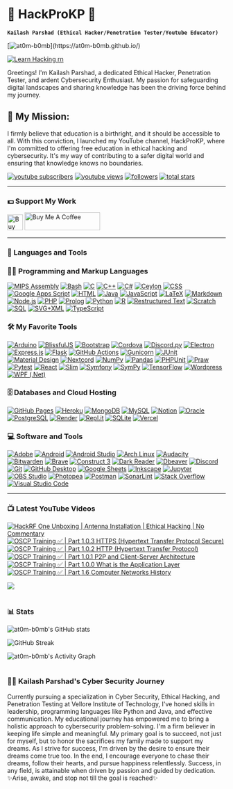 # 👑 HackProKP 👑

**`Kailash Parshad (Ethical Hacker/Penetration Tester/Youtube Educator)`**

[![at0m-b0mb](https://readme-typing-svg.demolab.com?font=Press+Start+2P&size=27&pause=1000&color=02F707&vCenter=true&random=false&width=700&height=60&lines=Hello%2C+It's+me+Kailash;I+am+an+Ethical+Hacker%2C;Penetration+Tester%2C;Cybersecurity+Enthusiast%2C;YouTube+Educator!)](https://at0m-b0mb.github.io/)

[![Learn Hacking rn](https://readme-typing-svg.demolab.com?font=Cedarville+Cursive&size=35&pause=1000&color=FFFF00&background=FFFFFF00&random=false&width=600&height=60&lines=%E2%9C%A8Learn+Ethical+Hacking+For+Free!!%E2%9C%A8)](https://linktr.ee/HackProKP)

Greetings! I'm Kailash Parshad, a dedicated Ethical Hacker, Penetration Tester, and ardent Cybersecurity Enthusiast. My passion for safeguarding digital landscapes and sharing knowledge has been the driving force behind my journey.

## 🚀 My Mission:
I firmly believe that education is a birthright, and it should be accessible to all. With this conviction, I launched my YouTube channel, HackProKP, where I'm committed to offering free education in ethical hacking and cybersecurity. It's my way of contributing to a safer digital world and ensuring that knowledge knows no boundaries.

   <p align="left">
      <a href="https://www.youtube.com/@HackProKP?sub_confirmation=1">
         <img alt="youtube subscribers" title="Subscribe to my YouTube channel" src="https://custom-icon-badges.demolab.com/youtube/channel/subscribers/UC2AMoUO4AwOk69rFFliDfKQ?color=%23E05D44&label=SUBSCRIBE&logo=video&logoColor=white&style=for-the-badge&labelColor=CE4630"/></a> 
      <a href="https://www.youtube.com/@HackProKP">
         <img alt="youtube views" title=" YouTube views" src="https://custom-icon-badges.demolab.com/youtube/channel/views/UC2AMoUO4AwOk69rFFliDfKQ?color=%23E1AD0E&logo=eye&logoColor=white&style=for-the-badge&labelColor=C79600"/></a> 
      <a href="https://github.com/at0m-b0mb?tab=followers">
         <img alt="followers" title="Follow me on Github" src="https://custom-icon-badges.demolab.com/github/followers/at0m-b0mb?color=236ad3&labelColor=1155ba&style=for-the-badge&logo=person-add&label=Follow&logoColor=white"/></a>
      <a href="https://github.com/at0m-b0mb?tab=repositories&sort=stargazers">
         <img alt="total stars" title="Total stars on GitHub" src="https://custom-icon-badges.demolab.com/github/stars/at0m-b0mb?color=55960c&style=for-the-badge&labelColor=488207&logo=star"/></a>
   </p>

---

### 💵 Support My Work

   <p align="left">
      <a href='https://ko-fi.com/hackprokp' target='_blank'><img height='36' style='border:0px;height:36px;' src='https://ko-fi.com/img/githubbutton_sm.svg' border='0' alt='Buy Me a Coffee at ko-fi.com' /></a>
      <a href="https://www.buymeacoffee.com/HackProKP" target="_blank"><img src="https://cdn.buymeacoffee.com/buttons/default-orange.png" alt="Buy Me A Coffee" height="41" width="174"></a>
   </p>

---

### 🧰 Languages and Tools
<!-- BEGIN PROJECTS -->
  <h3>👨‍💻 Programming and Markup Languages</h3>

  <p>
      <a href="https://github.com/search?q=user%3Aat0m-b0mb+language%3Aassembly"><img alt="MIPS Assembly" src="https://custom-icon-badges.demolab.com/badge/Assembly-525252.svg?logo=asm-hex&logoColor=white"></a>
      <a href="https://github.com/search?q=user%3Aat0m-b0mb+language%3Abash"><img alt="Bash" src="https://img.shields.io/badge/Bash-121011.svg?logo=gnu-bash&logoColor=white"></a>
      <a href="https://github.com/search?q=user%3Aat0m-b0mb+language%3Ac"><img alt="C" src="https://custom-icon-badges.demolab.com/badge/C-03599C.svg?logo=c-in-hexagon&logoColor=white"></a>
      <a href="https://github.com/search?q=user%3Aat0m-b0mb+language%3Acpp"><img alt="C++" src="https://custom-icon-badges.demolab.com/badge/C++-9C033A.svg?logo=cpp2&logoColor=white"></a>
      <a href="https://github.com/search?q=user%3Aat0m-b0mb+language%3Acsharp"><img alt="C#" src="https://custom-icon-badges.demolab.com/badge/C%23-68217A.svg?logo=cs2&logoColor=white"></a>
      <a href="https://github.com/search?q=user%3Aat0m-b0mb+language%3Aceylon"><img alt="Ceylon" src="https://custom-icon-badges.demolab.com/badge/Ceylon-E39842.svg?logo=ceylon&logoColor=white"></a>
      <a href="https://github.com/search?q=user%3Aat0m-b0mb+language%3Acss"><img alt="CSS" src="https://img.shields.io/badge/CSS-1572B6.svg?logo=css3&logoColor=white"></a>
      <a href="https://github.com/search?q=user%3Aat0m-b0mb+language%3Ags"><img alt="Google Apps Script" src="https://custom-icon-badges.demolab.com/badge/Google%20Apps%20Script-02569B.svg?logo=gs&logoColor=white"></a>
      <a href="https://github.com/search?q=user%3Aat0m-b0mb+language%3Ahtml"><img alt="HTML" src="https://img.shields.io/badge/HTML-E34F26.svg?logo=html5&logoColor=white"></a>
      <a href="https://github.com/search?q=user%3Aat0m-b0mb+language%3Ajava"><img alt="Java" src="https://custom-icon-badges.demolab.com/badge/Java-007396.svg?logo=java&logoColor=white"></a>
      <a href="https://github.com/search?q=user%3Aat0m-b0mb+language%3Ajavascript"><img alt="JavaScript" src="https://img.shields.io/badge/JavaScript-F7DF1E.svg?logo=javascript&logoColor=black"></a>
      <a href="https://github.com/search?q=user%3Aat0m-b0mb+language%3Atex"><img alt="LaTeX" src="https://img.shields.io/badge/LaTeX-008080.svg?logo=LaTeX&logoColor=white"></a>
      <a href="https://github.com/search?q=user%3Aat0m-b0mb+language%3Amarkdown"><img alt="Markdown" src="https://img.shields.io/badge/Markdown-000000.svg?logo=markdown&logoColor=white"></a>
      <a href="https://github.com/search?q=user%3Aat0m-b0mb+language%3Ajavascript"><img alt="Node.js" src="https://img.shields.io/badge/Node.js-43853D.svg?logo=node.js&logoColor=white"></a>
      <a href="https://github.com/search?q=user%3Aat0m-b0mb+language%3Aphp"><img alt="PHP" src="https://img.shields.io/badge/PHP-777BB4.svg?logo=php&logoColor=white"></a>
      <a href="https://github.com/search?q=user%3Aat0m-b0mb+language%3Aprolog"><img alt="Prolog" src="https://custom-icon-badges.demolab.com/badge/Prolog-E61B23.svg?logo=swi-prolog&logoColor=white"></a>
      <a href="https://github.com/search?q=user%3Aat0m-b0mb+language%3Apython"><img alt="Python" src="https://img.shields.io/badge/Python-14354C.svg?logo=python&logoColor=white"></a>
      <a href="https://github.com/search?q=user%3Aat0m-b0mb+language%3Ar"><img alt="R" src="https://img.shields.io/badge/R-276DC3.svg?logo=r&logoColor=white"></a>
      <a href="https://github.com/search?q=user%3Aat0m-b0mb+language%3Arst"><img alt="Restructured Text" src="https://img.shields.io/badge/Restructured Text-3a4148.svg?logo=readthedocs&logoColor=white"></a>
      <a href="https://github.com/search?q=user%3Aat0m-b0mb+language%3Ascratch"><img alt="Scratch" src="https://img.shields.io/badge/Scratch-4D97FF.svg?logo=scratch&logoColor=white"></a>
      <a href="https://github.com/search?q=user%3Aat0m-b0mb+language%3Asql"><img alt="SQL" src="https://custom-icon-badges.demolab.com/badge/SQL-025E8C.svg?logo=database&logoColor=white"></a>
      <a href="https://github.com/search?q=user%3Aat0m-b0mb+language%3Asvg"><img alt="SVG+XML" src="https://img.shields.io/badge/SVG%2BXML-e0982c.svg?logo=svg&logoColor=white"></a>
      <a href="https://github.com/search?q=user%3Aat0m-b0mb+language%3AtypeScript"><img alt="TypeScript" src="https://img.shields.io/badge/TypeScript-007ACC.svg?logo=typescript&logoColor=white"></a>
  </p>

  <h3>🛠️ My Favorite Tools</h3>

  <p>
      <a href="#"><img alt="Arduino" src="https://img.shields.io/badge/-Arduino-00979D?logo=Arduino&logoColor=white"></a>
      <a href="#"><img alt="BlissfulJS" src="https://custom-icon-badges.demolab.com/badge/Bliss.js-3dacc2.svg?logo=bliss&logoColor=white"></a>
      <a href="#"><img alt="Bootstrap" src="https://img.shields.io/badge/Bootstrap-7952B3.svg?logo=bootstrap&logoColor=white"></a>
      <a href="#"><img alt="Cordova" src="https://img.shields.io/badge/-Cordova-E8E8E8?logo=apache-cordova&logoColor=black"></a>
      <a href="#"><img alt="Discord.py" src="https://custom-icon-badges.demolab.com/badge/Discord.py-0d1620.svg?logo=dpy"></a>
      <a href="#"><img alt="Electron" src="https://img.shields.io/badge/Electron-20232e.svg?logo=electron&logoColor=white"></a>
      <a href="#"><img alt="Express.js" src="https://img.shields.io/badge/Express.js-404d59.svg?logo=express&logoColor=white"></a>
      <a href="#"><img alt="Flask" src="https://img.shields.io/badge/Flask-000000.svg?logo=flask&logoColor=white"></a>
      <a href="#"><img alt="GitHub Actions" src="https://img.shields.io/badge/GitHub%20Actions-2671E5.svg?logo=github%20actions&logoColor=white"></a>
      <a href="#"><img alt="Gunicorn" src="https://img.shields.io/badge/-Gunicorn-499848.svg?logo=gunicorn&logoColor=white"></a>
      <a href="#"><img alt="JUnit" src="https://custom-icon-badges.demolab.com/badge/JUnit-25A162.svg?logo=check-circle&logoColor=white"></a>
      <a href="#"><img alt="Material Design" src="https://img.shields.io/badge/Material%20Design-0081CB.svg?logo=material-design&logoColor=white"></a>
      <a href="#"><img alt="Nextcord" src="https://custom-icon-badges.demolab.com/badge/Nextcord-0d1620.svg?logo=nextcord"></a>
      <a href="#"><img alt="NumPy" src="https://img.shields.io/badge/Numpy-013243.svg?logo=numpy&logoColor=white"></a>
      <a href="#"><img alt="Pandas" src="https://img.shields.io/badge/Pandas-150458.svg?logo=pandas&logoColor=white"></a>
      <a href="#"><img alt="PHPUnit" src="https://custom-icon-badges.demolab.com/badge/PHPUnit-366488.svg?logo=test-tube&logoColor=white"></a>
      <a href="#"><img alt="Praw" src="https://custom-icon-badges.demolab.com/badge/Praw-ff3c0c.svg?logo=praw"></a>
      <a href="#"><img alt="Pytest" src="https://img.shields.io/badge/Pytest-0A9EDC.svg?logo=pytest&logoColor=white"></a>
      <a href="#"><img alt="React" src="https://img.shields.io/badge/React-20232a.svg?logo=react&logoColor=%2361DAFB"></a>
      <a href="#"><img alt="Slim" src="https://custom-icon-badges.demolab.com/badge/Slim-74a045.svg?logo=slim-php"></a>
      <a href="#"><img alt="Symfony" src="https://img.shields.io/badge/Symfony-111111.svg?logo=symfony&logoColor=white"></a>
      <a href="#"><img alt="SymPy" src="https://img.shields.io/badge/Sympy-3B5526.svg?logo=sympy&logoColor=white"></a>
      <a href="#"><img alt="TensorFlow" src="https://img.shields.io/badge/TensorFlow-FF6F00.svg?logo=TensorFlow&logoColor=white"></a>
      <a href="#"><img alt="Wordpress" src="https://img.shields.io/badge/Wordpress-21759B?logo=wordpress&logoColor=white"></a>
      <a href="#"><img alt="WPF (.Net)" src="https://img.shields.io/badge/WPF-5C2D91?logo=.net&logoColor=white"></a>
  </p>

  <h3>🗄️ Databases and Cloud Hosting</h3>

  <p>
      <a href="#"><img alt="GitHub Pages" src="https://img.shields.io/badge/GitHub%20Pages-327FC7.svg?logo=github&logoColor=white"></a>
      <a href="#"><img alt="Heroku" src="https://img.shields.io/badge/Heroku-430098.svg?logo=heroku&logoColor=white"></a>
      <a href="#"><img alt="MongoDB" src ="https://img.shields.io/badge/MongoDB-4ea94b.svg?logo=mongodb&logoColor=white"></a>
      <a href="#"><img alt="MySQL" src="https://img.shields.io/badge/MySQL-00f.svg?logo=mysql&logoColor=white"></a>
      <a href="#"><img alt="Notion" src="https://img.shields.io/badge/Notion-010101.svg?logo=notion&logoColor=white"></a>
      <a href="#"><img alt="Oracle" src ="https://img.shields.io/badge/Oracle-F00000.svg?logo=oracle&logoColor=white"></a>
      <a href="#"><img alt="PostgreSQL" src ="https://img.shields.io/badge/PostgreSQL-316192.svg?logo=postgresql&logoColor=white"></a>
      <a href="#"><img alt="Render" src="https://img.shields.io/badge/Render-00979D.svg?logo=render&logoColor=white"></a>
      <a href="#"><img alt="Repl.it" src="https://img.shields.io/badge/Repl.it-0D101E.svg?logo=Replit&logoColor=white"></a>
      <a href="#"><img alt="SQLite" src ="https://img.shields.io/badge/SQLite-07405e.svg?logo=sqlite&logoColor=white"></a>
      <a href="#"><img alt="Vercel" src="https://img.shields.io/badge/Vercel-000000.svg?logo=vercel&logoColor=white"></a>
  </p>

  <h3>💻 Software and Tools</h3>

  <p>
      <a href="#"><img alt="Adobe" src="https://img.shields.io/badge/Adobe-FF0000.svg?logo=adobe&logoColor=white"></a>
      <a href="#"><img alt="Android" src="https://img.shields.io/badge/Android-3DDC84?logo=android&logoColor=white"></a>
      <a href="#"><img alt="Android Studio" src="https://img.shields.io/badge/Android%20Studio-008678.svg?logo=android-studio&logoColor=white"></a>
      <a href="#"><img alt="Arch Linux" src="https://img.shields.io/badge/Arch%20Linux-1793D1.svg?logo=arch-linux&logoColor=white"></a>
      <a href="#"><img alt="Audacity" src="https://img.shields.io/badge/-Audacity-0000CC?logo=audacity&logoColor=white"></a>
      <a href="#"><img alt="Bitwarden" src="https://img.shields.io/badge/-Bitwarden-175DDC?logo=bitwarden&logoColor=white"></a>
      <a href="#"><img alt="Brave" src="https://img.shields.io/badge/-Brave-FB542B?logo=brave&logoColor=white"></a>
      <a href="#"><img alt="Construct 3" src="https://img.shields.io/badge/Construct%203-00b56a.svg?logo=construct-3&logoColor=white"></a>
      <a href="#"><img alt="Dark Reader" src="https://img.shields.io/badge/-Dark%20Reader-141E24?logo=dark-reader&logoColor=white"></a>
      <a href="#"><img alt="Dbeaver" src="https://custom-icon-badges.demolab.com/badge/-Dbeaver-372923?logo=dbeaver-mono&logoColor=white"></a>
      <a href="#"><img alt="Discord" src="https://img.shields.io/badge/-Discord-5865F2.svg?logo=discord&logoColor=white"></a>
      <a href="#"><img alt="Git" src="https://img.shields.io/badge/Git-F05033.svg?logo=git&logoColor=white"></a>
      <a href="#"><img alt="GitHub Desktop" src="https://img.shields.io/badge/GitHub%20Desktop-8034A9.svg?logo=github&logoColor=white"></a>
      <a href="#"><img alt="Google Sheets" src="https://img.shields.io/badge/Sheets-34A853.svg?logo=google%20sheets&logoColor=white"></a>
      <a href="#"><img alt="Inkscape" src="https://img.shields.io/badge/Inkscape-000000?logo=Inkscape&logoColor=white"></a>
      <a href="#"><img alt="Jupyter" src="https://img.shields.io/badge/Jupyter-F37626.svg?logo=Jupyter&logoColor=white"></a>
      <a href="#"><img alt="OBS Studio" src="https://img.shields.io/badge/-OBS-302E31?logo=obs-studio&logoColor=white"></a>
      <a href="#"><img alt="Photopea" src="https://img.shields.io/badge/Photopea-18A497?logo=photopea&logoColor=white"></a>
      <a href="#"><img alt="Postman" src="https://img.shields.io/badge/Postman-FF6C37?logo=postman&logoColor=white"></a>
      <a href="#"><img alt="SonarLint" src="https://img.shields.io/badge/-SonarLint-CB2029?logo=sonarlint&logoColor=white"></a>
      <a href="#"><img alt="Stack Overflow" src="https://img.shields.io/badge/-Stack%20Overflow-FE7A16?logo=stack-overflow&logoColor=white"></a>
      <a href="#"><img alt="Visual Studio Code" src="https://img.shields.io/badge/Visual%20Studio%20Code-0078d7.svg?logo=visual-studio-code&logoColor=white"></a>
  </p>
<!-- END PROJECTS -->

---

### 📺 Latest YouTube Videos

<!-- BEGIN YOUTUBE-CARDS -->
<a href="https://www.youtube.com/watch?v=2rKKi3kRXPI">
  <picture>
    <source media="(prefers-color-scheme: dark)" srcset="https://ytcards.demolab.com/?id=2rKKi3kRXPI&title=HackRF+One+Unboxing+%7C+Antenna+Installation+%7C+Ethical+Hacking+%7C+No+Commentary&lang=en&timestamp=1707047653&background_color=%230d1117&title_color=%23ffffff&stats_color=%23dedede&max_title_lines=2&width=250&border_radius=5&duration=97">
    <img src="https://ytcards.demolab.com/?id=2rKKi3kRXPI&title=HackRF+One+Unboxing+%7C+Antenna+Installation+%7C+Ethical+Hacking+%7C+No+Commentary&lang=en&timestamp=1707047653&background_color=%23ffffff&title_color=%2324292f&stats_color=%2357606a&max_title_lines=2&width=250&border_radius=5&duration=97" alt="HackRF One Unboxing | Antenna Installation | Ethical Hacking | No Commentary" title="HackRF One Unboxing | Antenna Installation | Ethical Hacking | No Commentary">
  </picture>
</a>
<a href="https://www.youtube.com/watch?v=aB7z5386JeY">
  <picture>
    <source media="(prefers-color-scheme: dark)" srcset="https://ytcards.demolab.com/?id=aB7z5386JeY&title=OSCP+Training+%E2%9C%85+%7C+Part+1.0.3+HTTPS+%28Hypertext+Transfer+Protocol+Secure%29&lang=en&timestamp=1706590063&background_color=%230d1117&title_color=%23ffffff&stats_color=%23dedede&max_title_lines=2&width=250&border_radius=5&duration=452">
    <img src="https://ytcards.demolab.com/?id=aB7z5386JeY&title=OSCP+Training+%E2%9C%85+%7C+Part+1.0.3+HTTPS+%28Hypertext+Transfer+Protocol+Secure%29&lang=en&timestamp=1706590063&background_color=%23ffffff&title_color=%2324292f&stats_color=%2357606a&max_title_lines=2&width=250&border_radius=5&duration=452" alt="OSCP Training ✅ | Part 1.0.3 HTTPS (Hypertext Transfer Protocol Secure)" title="OSCP Training ✅ | Part 1.0.3 HTTPS (Hypertext Transfer Protocol Secure)">
  </picture>
</a>
<a href="https://www.youtube.com/watch?v=7tjVdZ3uNmc">
  <picture>
    <source media="(prefers-color-scheme: dark)" srcset="https://ytcards.demolab.com/?id=7tjVdZ3uNmc&title=OSCP+Training+%E2%9C%85+%7C+Part+1.0.2+HTTP+%28Hypertext+Transfer+Protocol%29&lang=en&timestamp=1706541300&background_color=%230d1117&title_color=%23ffffff&stats_color=%23dedede&max_title_lines=2&width=250&border_radius=5&duration=971">
    <img src="https://ytcards.demolab.com/?id=7tjVdZ3uNmc&title=OSCP+Training+%E2%9C%85+%7C+Part+1.0.2+HTTP+%28Hypertext+Transfer+Protocol%29&lang=en&timestamp=1706541300&background_color=%23ffffff&title_color=%2324292f&stats_color=%2357606a&max_title_lines=2&width=250&border_radius=5&duration=971" alt="OSCP Training ✅ | Part 1.0.2 HTTP (Hypertext Transfer Protocol)" title="OSCP Training ✅ | Part 1.0.2 HTTP (Hypertext Transfer Protocol)">
  </picture>
</a>
<a href="https://www.youtube.com/watch?v=df-xmVLSasc">
  <picture>
    <source media="(prefers-color-scheme: dark)" srcset="https://ytcards.demolab.com/?id=df-xmVLSasc&title=OSCP+Training+%E2%9C%85+%7C+Part+1.0.1+P2P+and+Client-Server+Architecture&lang=en&timestamp=1704631419&background_color=%230d1117&title_color=%23ffffff&stats_color=%23dedede&max_title_lines=2&width=250&border_radius=5&duration=517">
    <img src="https://ytcards.demolab.com/?id=df-xmVLSasc&title=OSCP+Training+%E2%9C%85+%7C+Part+1.0.1+P2P+and+Client-Server+Architecture&lang=en&timestamp=1704631419&background_color=%23ffffff&title_color=%2324292f&stats_color=%2357606a&max_title_lines=2&width=250&border_radius=5&duration=517" alt="OSCP Training ✅ | Part 1.0.1 P2P and Client-Server Architecture" title="OSCP Training ✅ | Part 1.0.1 P2P and Client-Server Architecture">
  </picture>
</a>
<a href="https://www.youtube.com/watch?v=wM3KOIYr0kE">
  <picture>
    <source media="(prefers-color-scheme: dark)" srcset="https://ytcards.demolab.com/?id=wM3KOIYr0kE&title=OSCP+Training+%E2%9C%85+%7C+Part+1.0.0+What+is+the+Application+Layer&lang=en&timestamp=1703191108&background_color=%230d1117&title_color=%23ffffff&stats_color=%23dedede&max_title_lines=2&width=250&border_radius=5&duration=475">
    <img src="https://ytcards.demolab.com/?id=wM3KOIYr0kE&title=OSCP+Training+%E2%9C%85+%7C+Part+1.0.0+What+is+the+Application+Layer&lang=en&timestamp=1703191108&background_color=%23ffffff&title_color=%2324292f&stats_color=%2357606a&max_title_lines=2&width=250&border_radius=5&duration=475" alt="OSCP Training ✅ | Part 1.0.0 What is the Application Layer" title="OSCP Training ✅ | Part 1.0.0 What is the Application Layer">
  </picture>
</a>
<a href="https://www.youtube.com/watch?v=Ik4Kdr-dE4A">
  <picture>
    <source media="(prefers-color-scheme: dark)" srcset="https://ytcards.demolab.com/?id=Ik4Kdr-dE4A&title=OSCP+Training+%E2%9C%85+%7C+Part+1.6+Computer+Networks+History&lang=en&timestamp=1702355692&background_color=%230d1117&title_color=%23ffffff&stats_color=%23dedede&max_title_lines=2&width=250&border_radius=5&duration=331">
    <img src="https://ytcards.demolab.com/?id=Ik4Kdr-dE4A&title=OSCP+Training+%E2%9C%85+%7C+Part+1.6+Computer+Networks+History&lang=en&timestamp=1702355692&background_color=%23ffffff&title_color=%2324292f&stats_color=%2357606a&max_title_lines=2&width=250&border_radius=5&duration=331" alt="OSCP Training ✅ | Part 1.6 Computer Networks History" title="OSCP Training ✅ | Part 1.6 Computer Networks History">
  </picture>
</a>
<!-- END YOUTUBE-CARDS -->

[<img src="https://custom-icon-badges.demolab.com/badge/-Subscribe%20For%20More-red?style=for-the-badge&logo=video&logoColor=white"/>](https://www.youtube.com/@HackProKP?sub_confirmation=1)

#

### 📊 Stats

![at0m-b0mb's GitHub stats](https://github-readme-stats.vercel.app/api?username=at0m-b0mb&show_icons=true&theme=gruvbox)

![GitHub Streak](https://streak-stats.demolab.com?user=at0m-b0mb&theme=gruvbox&border_radius=4.5)

![at0m-b0mb's Activity Graph](https://github-readme-activity-graph.vercel.app/graph/?username=at0m-b0mb&bg_color=1F222E&color=F8D866&line=02F707&point=FFFFFF&hide_border=true)


#

### 👨‍💻 Kailash Parshad's Cyber Security Journey
   Currently pursuing a specialization in Cyber Security, Ethical Hacking, and Penetration Testing at Vellore Institute of Technology, I've honed skills in leadership, programming languages like Python and Java, and effective communication. My educational journey has empowered me to bring a holistic approach to cybersecurity problem-solving. I'm a firm believer in keeping life simple and meaningful. My primary goal is to succeed, not just for myself, but to honor the sacrifices my family made to support my dreams. As I strive for success, I'm driven by the desire to ensure their dreams come true too. In the end, I encourage everyone to chase their dreams, follow their hearts, and pursue happiness relentlessly. Success, in any field, is attainable when driven by passion and guided by dedication.
✨Arise, awake, and stop not till the goal is reached✨

[website]: https://at0m-b0mb.github.io/
[YouTube]: https://youtube.com/@HackProKP
